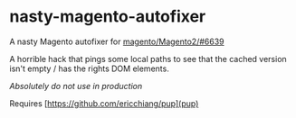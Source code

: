 # nasty-magento-autofixer
A nasty Magento autofixer for [magento/Magento2/#6639](https://github.com/magento/magento2/issues/6639)

A horrible hack that pings some local paths to see that the cached version isn't empty / has the rights DOM elements.

*Absolutely do not use in production*

Requires [https://github.com/ericchiang/pup](pup)
